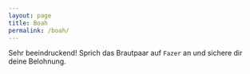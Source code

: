 ```yaml
---
layout: page
title: Boah
permalink: /boah/
---
```


Sehr beeindruckend! Sprich das Brautpaar auf `Fazer` an und sichere dir deine Belohnung.

